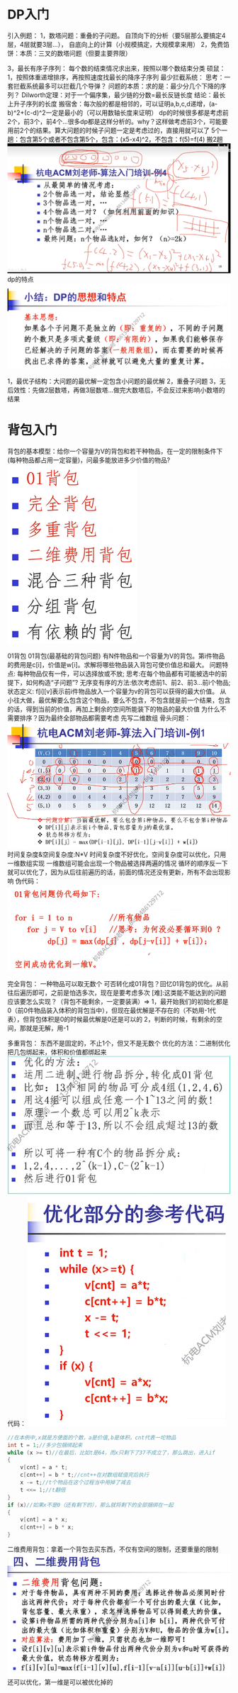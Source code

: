 # DP入门
引入例题：
1，数塔问题：重叠的子问题。
自顶向下的分析（要5层那么要搞定4层，4层就要3层...），
自底向上的计算（小规模搞定，大规模拿来用）
2，免费馅饼：本质：三叉的数塔问题（但要主要界限）

3，最长有序子序列：
每个数的结束情况求出来，按照以哪个数结束分类
硕鼠：1，按照体重递增排序，再按照速度找最长的降序子序列
最少拦截系统：
思考：一套拦截系统最多可以拦截几个导弹？
问题的本质：求的是：最少分几个下降的序列？
Dilworth定理：对于一个偏序集，最少链的分数=最长反链长度
结论：最长上升子序列的长度
搬宿舍：每次般的都是相邻的，可以证明a,b,c,d递增，(a-b)^2+(c-d)^2一定是最小的（可以用数轴长度来证明）
dp的时候很多都是考虑前2个，前3个，前4个...很多dp都是这样分析的。why？这样做考虑前3个，可能要用前2个的结果。算大问题的时候子问题一定是考虑过的，直接用就可以了
5个一趟：包含第5个或者不包含第5个，包含：(x5-x4)^2，不包含：f(5)=f(4)
搬2趟![alt text](image.png)
dp的特点
![alt text](image-1.png)

1，最优子结构：大问题的最优解一定包含小问题的最优解
2，重叠子问题
3，无后效性：先做2层数塔，再做3层数塔...做完大数塔后，不会反过来影响小数塔的结果

# 背包入门
背包的基本模型：给你一个容量为V的背包和若干种物品，在一定的限制条件下(每种物品都占用一定容量)，问最多能放进多少价值的物品?
![alt text](image-2.png)

01背包
01背包(最基础的背包问题)
有N件物品和一个容量为V的背包。第i件物品的费用是c[i]，价值是w[i]。求解将哪些物品装入背包可使价值总和最大。
问题特点: 每种物品仅有一件，可以选择放或不放;
思考:在每个物品都有可能被选中的前提下，如何构造“子问题”?
无序变有序的方法:依次考虑前1、前2、前3...前i个物品;
状态定义: f[i][v]表示前i件物品放入一个容量为v的背包可以获得的最大价值。
从小往大做，最优解要么包含这个物品，要么不包含，不包含就是前一个结果，包含的话，得到当前的价值，再加上剩余的空间所能装下的物品的最大价值
为什么不需要排序？因为最终全部物品都需要考虑
先写二维数组
骨头问题：![alt text](image-3.png)
时间复杂度&空间复杂度:N*V
时间复杂度不好优化，空间复杂度可以优化，只用一维数组实现
一维数组可能会出现一个物品被选择两遍的情况
循环的顺序反一下就可以优化了，因为从后往前遍历的话，前面的情况还没有更新，所有不会出现影响
伪代码：![alt text](image-4.png)

完全背包：
一种物品可以取无数个
可否转化成01背包？回忆01背包的优化。从前往后遍历即可，之前是怕选多次，现在是要考虑多次
[难]:这类能不能达到的问题应该要怎么实现？（背包不能剩余，一定要装满）=>
1，最开始我们的初始化都是0（前0件物品装入体积的背包当中），但现在最优解是不存在的（不妨用-1代表），但背包体积是0的时候最优解是0还是可以的
2，判断的时候，有剩余的空间，那就是无解，用-1

多重背包：
东西不是固定的，不止1个，但又不是无数个
优化的方法：二进制优化
把几包绑起来，体积和价值都绑起来
![alt text](image-5.png)
代码：
![alt text](image-6.png)

```c++
//在本例中,x就是方便面的个数，a是价值,b是体积，cnt代表一坨物品
int t = 1;//多少包捆绑起来
while (x >= t)//在最后，比如t是64，而x只剩下了37不成立了，那么跳出，进入if
{
	v[cnt] = a * t;
	c[cnt++] = b * t;//cnt++在对数组赋值完后执行
	x -= t;//t个物品在这个过程当中用掉了减去
	t <<= 1;//t翻倍 
}
if (x)//如果x不是0（还有剩下的），那么就将剩下的全部捆绑在一起
{
	v[cnt] = a * x;
	c[cnt++] = b * x;
}
```

二维费用背包：拿着一个背包去买东西，不仅有空间的限制，还要重量的限制
![alt text](image-7.png)
还可以优化，第一维是可以被优化掉的
